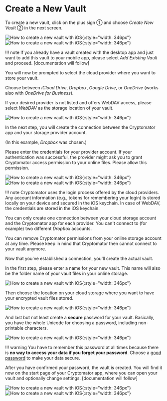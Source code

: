 # Create a New Vault

To create a new vault, click on the plus sign ① and choose _Create New Vault_ ② in the next screen.

![How to create a new vault with iOS](../img/ios/create-new-vault-0-start.jpg){:style="width: 346px"} ![How to create a new vault with iOS](../img/ios/create-new-vault-1-select-new-existing.jpg){:style="width: 346px"}

!!! note
    If you already have a vault created with the desktop app and just want to add this vault to your mobile app, please select _Add Existing Vault_ and proceed. [documentation will follow]

You will now be prompted to select the cloud provider where you want to store your vault.

Choose between _iCloud Drive_, _Dropbox_, _Google Drive_, or _OneDrive_ (works also with _OneDrive for Business_).

If your desired provider is not listed and offers WebDAV access, please select _WebDAV_ as the storage location of your vault.

![How to create a new vault with iOS](../img/ios/create-new-vault-2-select-provider.jpg){:style="width: 346px"}

In the next step, you will create the connection between the Cryptomator app and your storage provider account.

(In this example, _Dropbox_ was chosen.)

Please enter the credentials for your provider account. If your authentication was successful, the provider might ask you to grant Cryptomator access permission to your online files. Please allow this permission.

![How to create a new vault with iOS](../img/ios/create-new-vault-3-login-provider.jpg){:style="width: 346px"} ![How to create a new vault with iOS](../img/ios/create-new-vault-4-grant-provider-permission.jpg){:style="width: 346px"}

!!! note
    Cryptomator uses the login process offered by the cloud providers. Any account information (e.g., tokens for remembering your login) is stored locally on your device and secured in the iOS keychain. In case of WebDAV, the credentials are stored in the iOS keychain.

You can only create one connection between your cloud storage account and the Cryptomator app for each provider. You can't connect to (for example) two different _Dropbox_ accounts.

You can remove Cryptomator permissions from your online storage account at any time. Please keep in mind that Cryptomator then cannot connect to your vault anymore.

Now that you've established a connection, you'll create the actual vault.

In the first step, please enter a name for your new vault. This name will also be the folder name of your vault files in your online storage.

![How to create a new vault with iOS](../img/ios/create-new-vault-5-name-vault.jpg){:style="width: 346px"}

Then choose the location on your cloud storage where you want to have your encrypted vault files stored.

![How to create a new vault with iOS](../img/ios/create-new-vault-6-select-path.jpg){:style="width: 346px"}

And last but not least create a **secure** password for your vault. Basically, you have the whole Unicode for choosing a password, including non-printable characters.

![How to create a new vault with iOS](../img/ios/create-new-vault-7-set-password.jpg){:style="width: 346px"}

!!! warning
    You have to remember this password at all times because there is **no way to access your data if you forget your password**. Choose a [good password](../../security/advice/#good-passwords) to make your data secure.

After you have confirmed your password, the vault is created. You will find it now on the start page of your Cryptomator app, where you can open your vault and optionally change settings. [documentation will follow]

![How to create a new vault with iOS](../img/ios/create-new-vault-8-creating-vault.jpg){:style="width: 346px"} ![How to create a new vault with iOS](../img/ios/create-new-vault-9-finish.jpg){:style="width: 346px"}

